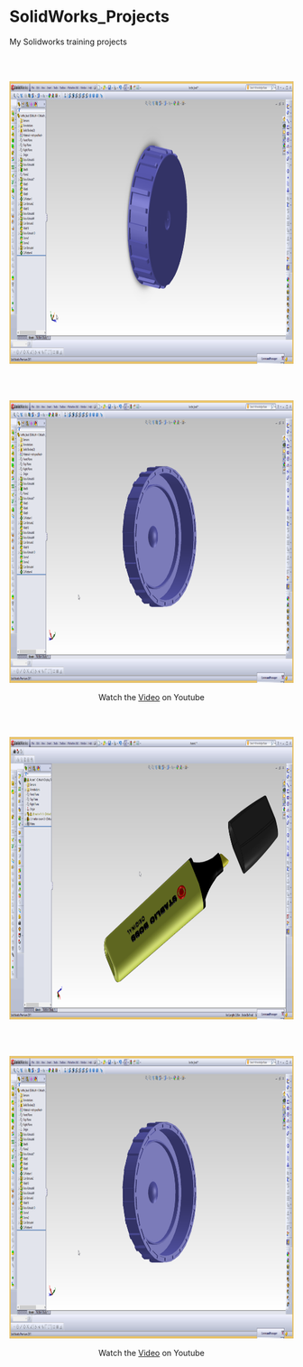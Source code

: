 # SolidWorks_Projects
My Solidworks training projects


<br/>
<br/>
<p align="center">
<img src= "https://github.com/Anahita-ghloo/SolidWorks_Projects/blob/main/2021-05-18_00-37-54.png" width="800" height="500">
</p>

<br/>
<br/>
<p align="center">
<img src= "https://github.com/Anahita-ghloo/SolidWorks_Projects/blob/main/2021-05-18_00-38-16.png" width="800" height="500">
</p>


<p align="center">
Watch the <a href="https://youtu.be/CAylI00THjk">Video</a> on Youtube
</p>

<br/>
<br/>
<p align="center">
<img src= "https://github.com/Anahita-ghloo/SolidWorks_Projects/blob/main/2021-05-18_00-30-40.png" width="800" height="500">
</p>

<br/>
<br/>
<p align="center">
<img src= "https://github.com/Anahita-ghloo/SolidWorks_Projects/blob/main/2021-05-18_00-38-16.png" width="800" height="500">
</p>


<p align="center">
Watch the <a href="https://youtu.be/CAylI00THjk">Video</a> on Youtube
</p>
